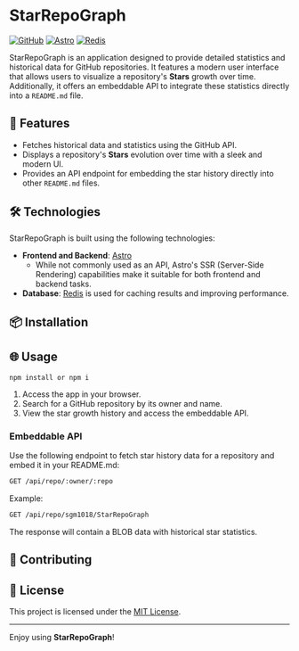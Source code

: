 
# StarRepoGraph
  [![GitHub](https://img.shields.io/badge/GitHub-API-blue?logo=github)](https://github.com)
  [![Astro](https://img.shields.io/badge/Frontend%20%2F%20Backend-Astro-orange?logo=astro)](https://astro.build/)
  [![Redis](https://img.shields.io/badge/Database-Redis-red?logo=redis)](https://redis.io/)

StarRepoGraph is an application designed to provide detailed statistics and historical data for GitHub repositories. It features a modern user interface that allows users to visualize a repository's **Stars** growth over time. Additionally, it offers an embeddable API to integrate these statistics directly into a `README.md` file.

## 🚀 Features

- Fetches historical data and statistics using the GitHub API.
- Displays a repository's **Stars** evolution over time with a sleek and modern UI.
- Provides an API endpoint for embedding the star history directly into other `README.md` files.

## 🛠️ Technologies

StarRepoGraph is built using the following technologies:

- **Frontend and Backend**: [Astro](https://astro.build/)
  - While not commonly used as an API, Astro's SSR (Server-Side Rendering) capabilities make it suitable for both frontend and backend tasks.
- **Database**: [Redis](https://redis.io/) is used for caching results and improving performance.

## 📦 Installation



## 🌐 Usage
``` 
npm install or npm i
```
1. Access the app in your browser.
2. Search for a GitHub repository by its owner and name.
3. View the star growth history and access the embeddable API.

### Embeddable API

Use the following endpoint to fetch star history data for a repository and embed it in your README.md:

```bash
GET /api/repo/:owner/:repo
```

Example:

```bash
GET /api/repo/sgm1018/StarRepoGraph
```

The response will contain a BLOB data with historical star statistics.

## 🤝 Contributing

## 📄 License

This project is licensed under the [MIT License](LICENSE).

---

Enjoy using **StarRepoGraph**!
